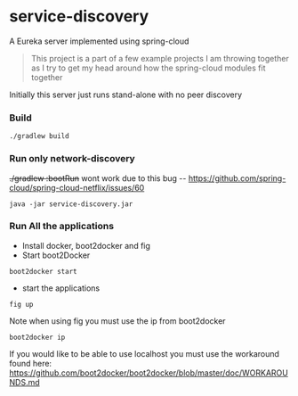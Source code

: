 # service-discovery
A Eureka server implemented using spring-cloud 

> This project is a part of a few example projects I am throwing together as I try to get my head around how the spring-cloud modules fit together

Initially this server just runs stand-alone with no peer discovery

### Build
```
./gradlew build
```

### Run only network-discovery
~~./gradlew :bootRun~~
wont work due to this bug -- https://github.com/spring-cloud/spring-cloud-netflix/issues/60

```
java -jar service-discovery.jar
```

### Run All the applications
* Install docker, boot2docker and fig
* Start boot2Docker
```
boot2docker start
```
* start the applications
```
fig up
```
Note when using fig you must use the ip from boot2docker
```
boot2docker ip
```
If you would like to be able to use localhost you must use the workaround found here:
https://github.com/boot2docker/boot2docker/blob/master/doc/WORKAROUNDS.md
